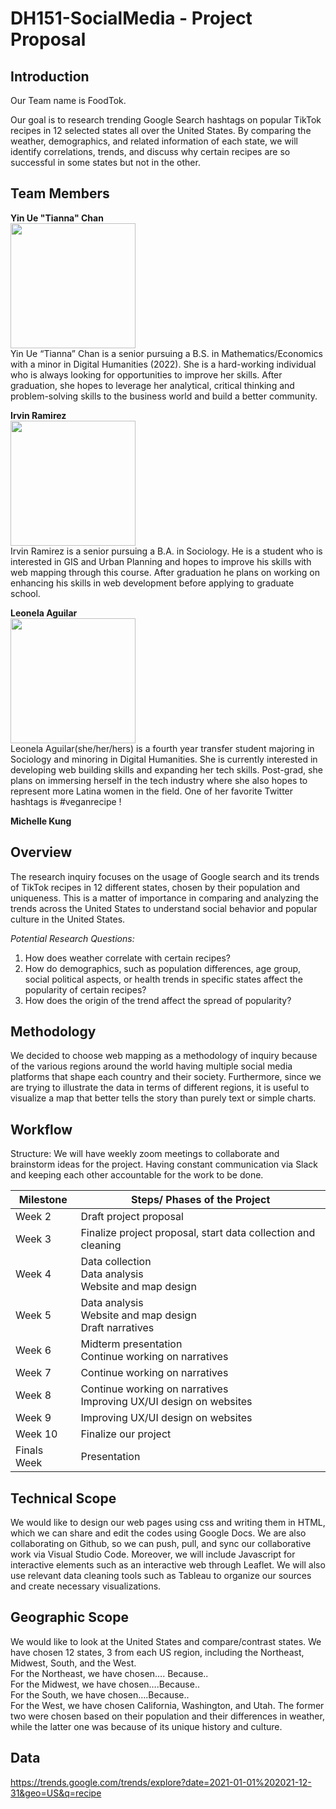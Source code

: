 # DH151-SocialMedia - Project Proposal

## Introduction
Our Team name is FoodTok.
 
Our goal is to research trending Google Search hashtags on popular TikTok recipes in 12 selected states all over the United States. By comparing the weather, demographics, and related information of each state, we will identify correlations, trends, and discuss why certain recipes are so successful in some states but not in the other. 
 
## Team Members
**Yin Ue "Tianna" Chan** <br>
<img src="https://media-exp1.licdn.com/dms/image/C5603AQE1rl-7O7DIqA/profile-displayphoto-shrink_800_800/0/1558023875966?e=1655337600&v=beta&t=81lA8R8NIq4fjkHsiKX49BaHsQ5oA_SeAMQnkAGFxvE" width="200"> <br>
Yin Ue “Tianna” Chan is a senior pursuing a B.S. in Mathematics/Economics with a minor in Digital Humanities (2022). She is a hard-working individual who is always looking for opportunities to improve her skills. After graduation, she hopes to leverage her analytical, critical thinking and problem-solving skills to the business world and build a better community.
 
**Irvin Ramirez** <br>
<img src="https://i.ibb.co/JdjDmK9/image.jpg" width="200"> <br>
Irvin Ramirez is a senior pursuing a B.A. in Sociology. He is a student who is interested in GIS and Urban Planning and hopes to improve his skills with web mapping through this course. After graduation he plans on working on enhancing his skills in web development before applying to graduate school. 
 
**Leonela Aguilar** <br>
<img src="https://wspucla.files.wordpress.com/2021/06/thumbnail_leonela-aguilar_photo.jpg" width="200"> <br>
Leonela Aguilar(she/her/hers) is a fourth year transfer student majoring in Sociology and minoring in Digital Humanities. She is currently interested in developing web building skills and expanding her tech skills. Post-grad, she plans on immersing herself in the tech industry where she also hopes to represent more Latina women in the field. One of her favorite Twitter hashtags is #veganrecipe ! 
 
**Michelle Kung** <br>
<!--<img src="  " width="200"> <br>-->
 
 
## Overview
The research inquiry focuses on the usage of Google search and its trends of TikTok recipes in 12 different states, chosen by their population and uniqueness. This is a matter of importance in comparing and analyzing the trends across the United States to understand social behavior and popular culture in the United States. 
 
<i> Potential Research Questions: </i> 
1. How does weather correlate with certain recipes?  <br>
2. How do demographics, such as population differences, age group, social political aspects, or health trends in specific states affect the popularity of certain recipes? <br>
3. How does the origin of the trend affect the spread of popularity?
 
## Methodology
We decided to choose web mapping as a methodology of inquiry because of the various regions around the world having multiple social media platforms that shape each country and their society. Furthermore, since we are trying to illustrate the data in terms of different regions, it is useful to visualize a map that better tells the story than purely text or simple charts.
 
## Workflow
Structure: We will have weekly zoom meetings to collaborate and brainstorm ideas for the project. Having constant communication via Slack and keeping each other accountable for the work to be done. <br>
 
| Milestone | Steps/ Phases of the Project |
| --- | --- |
| Week 2 | Draft project proposal |
| Week 3 | Finalize project proposal, start data collection and cleaning |
| Week 4 | Data collection <br> Data analysis <br> Website and map design |
| Week 5 | Data analysis <br> Website and map design <br> Draft narratives |
| Week 6 | Midterm presentation <br> Continue working on narratives|
| Week 7 | Continue working on narratives <br> |
| Week 8 | Continue working on narratives <br> Improving UX/UI design on websites |
| Week 9 | Improving UX/UI design on websites <br>|
| Week 10 | Finalize our project |
| Finals Week | Presentation |
 
## Technical Scope
We would like to design our web pages using css and writing them in HTML, which we can share and edit the codes using Google Docs. We are also collaborating on Github, so we can push, pull, and sync our collaborative work via Visual Studio Code. Moreover, we will include Javascript for interactive elements such as an interactive web through Leaflet. We will also use relevant data cleaning tools such as Tableau to organize our sources and create necessary visualizations. 
 
## Geographic Scope
We would like to look at the United States and compare/contrast states. We have chosen 12 states, 3 from each US region, including the Northeast, Midwest, South, and the West.<br>
For the Northeast, we have chosen…. Because..<br>
For the Midwest, we have chosen….Because..<br>
For the South, we have chosen….Because..<br>
For the West, we have chosen California, Washington, and Utah. The former two were chosen based on their population and their differences in weather, while the latter one was because of its unique history and culture. <br>
 
## Data
https://trends.google.com/trends/explore?date=2021-01-01%202021-12-31&geo=US&q=recipe
 
 
